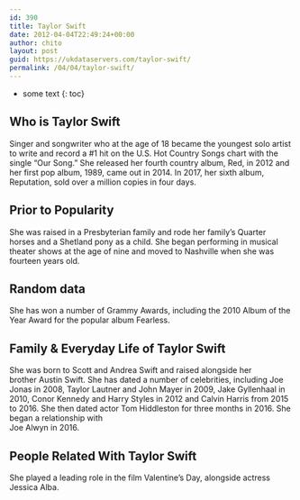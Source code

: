 ```yaml
---
id: 390
title: Taylor Swift
date: 2012-04-04T22:49:24+00:00
author: chito
layout: post
guid: https://ukdataservers.com/taylor-swift/
permalink: /04/04/taylor-swift/
---
```


* some text
{: toc}


## Who is  Taylor Swift
                  
                  
                  
Singer and songwriter who at the age of 18 became the youngest solo artist to write and record a #1 hit on the U.S. Hot Country Songs chart with the single &#8220;Our Song.&#8221; She released her fourth country album, Red, in 2012 and her first pop album, 1989, came out in 2014. In 2017, her sixth album, Reputation, sold over a million copies in four days. 
                  
                
                
                
## Prior to Popularity 
                  
                  
                  
She was raised in a Presbyterian family and rode her family&#8217;s Quarter horses and a Shetland pony as a child. She began performing in musical theater shows at the age of nine and moved to Nashville when she was fourteen years old.
                  
                
                
                
## Random data 
                  
                  
                  
She has won a number of Grammy Awards, including the 2010 Album of the Year Award for the popular album Fearless.
                  
                
                
                
## Family & Everyday Life of Taylor Swift
                  
                  
                  
She was born to Scott and Andrea Swift and raised alongside her brother Austin Swift. She has dated a number of celebrities, including Joe Jonas in 2008, Taylor Lautner and John Mayer in 2009, Jake Gyllenhaal in 2010, Conor Kennedy and Harry Styles in 2012 and Calvin Harris from 2015 to 2016. She then dated actor Tom Hiddleston for three months in 2016. She began a relationship with<br /> Joe Alwyn in 2016. 
                  
                
                
                
## People Related With  Taylor Swift
                  
                  
                  
She played a leading role in the film Valentine&#8217;s Day, alongside actress Jessica Alba. 
                  
                
              
            
          
          
          
    
    
  
